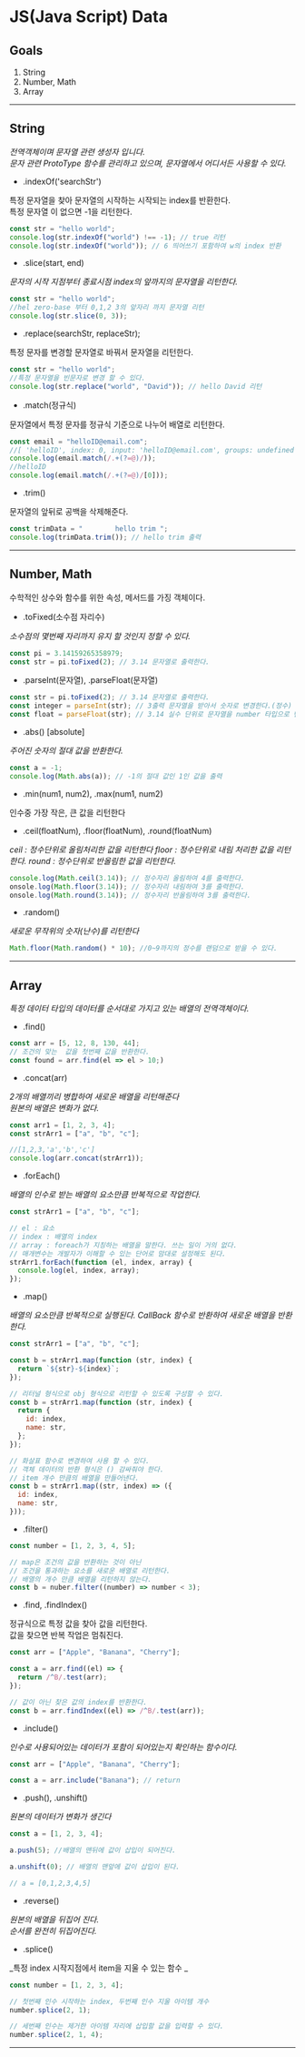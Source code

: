 # JS(Java Script) Data

## Goals

1. String
1. Number, Math
1. Array

---

## String

_전역객체이며 문자열 관련 생성자 입니다._  
_문자 관련 ProtoType 함수를 관리하고 있으며, 문자열에서 어디서든 사용할 수 있다._

- .indexOf('searchStr')

특정 문자열을 찾아 문자열의 시작하는 시작되는 index를 반환한다.  
특정 문자열 이 없으면 -1을 리턴한다.

```js
const str = "hello world";
console.log(str.indexOf("world") !== -1); // true 리턴
console.log(str.indexOf("world")); // 6 띄어쓰기 포함하여 w의 index 반환
```

- .slice(start, end)

_문자의 시작 지점부터 종료시점 index의 앞까지의 문자열을 리턴한다._

```js
const str = "hello world";
//hel zero-base 부터 0,1,2 3의 앞자리 까지 문자열 리턴
console.log(str.slice(0, 3));
```

- .replace(searchStr, replaceStr);

특정 문자를 변경할 문자열로 바꿔서 문자열을 리턴한다.

```js
const str = "hello world";
//특정 문자열을 빈문자로 변경 할 수 있다.
console.log(str.replace("world", "David")); // hello David 리턴
```

- .match(정규식)

문자열에서 특정 문자를 정규식 기준으로 나누어 배열로 리턴한다.

```js
const email = "helloID@email.com";
//[ 'helloID', index: 0, input: 'helloID@email.com', groups: undefined ]
console.log(email.match(/.+(?=@)/));
//helloID
console.log(email.match(/.+(?=@)/[0]));
```

- .trim()

문자열의 앞뒤로 공백을 삭제해준다.

```js
const trimData = "        hello trim ";
console.log(trimData.trim()); // hello trim 출력
```

---

## Number, Math

수학적인 상수와 함수를 위한 속성, 메서드를 가징 객체이다.

- .toFixed(소수점 자리수)

_소수점의 몇번째 자리까지 유지 할 것인지 정할 수 있다._

```js
const pi = 3.14159265358979;
const str = pi.toFixed(2); // 3.14 문자열로 출력한다.
```

- .parseInt(문자열), .parseFloat(문자열)

```js
const str = pi.toFixed(2); // 3.14 문자열로 출력한다.
const integer = parseInt(str); // 3출력 문자열을 받아서 숫자로 변경한다.(정수)
const float = parseFloat(str); // 3.14 실수 단위로 문자열을 number 타입으로 변경한다.
```

- .abs() [absolute]

_주어진 숫자의 절대 값을 반환한다._

```javascript
const a = -1;
console.log(Math.abs(a)); // -1의 절대 값인 1인 값을 출력
```

- .min(num1, num2), .max(num1, num2)

인수중 가장 작은, 큰 값을 리턴한다

- .ceil(floatNum), .floor(floatNum), .round(floatNum)

_ceil : 정수단위로 올림처리한 값을 리턴한다_
_floor : 정수단위로 내림 처리한 값을 리턴한다._
_round : 정수단위로 반올림한 값을 리턴한다._

```js
console.log(Math.ceil(3.14)); // 정수자리 올림하여 4를 출력한다.
onsole.log(Math.floor(3.14)); // 정수자리 내림하여 3를 출력한다.
onsole.log(Math.round(3.14)); // 정수자리 반올림하여 3를 출력한다.
```

- .random()

_새로운 무작위의 숫자(난수)를 리턴한다_

```js
Math.floor(Math.random() * 10); //0~9까지의 정수를 랜덤으로 받을 수 있다.
```

---

## Array

_특정 데이터 타입의 데이터를 순서대로 가지고 있는 배열의 전역객체이다._

- .find()

```js
const arr = [5, 12, 8, 130, 44];
// 조건의 맞는  값을 첫번째 값을 반환한다.
const found = arr.find(el => el > 10;)
```

- .concat(arr)

_2개의 배열끼리 병합하여 새로운 배열을 리턴해준다_  
_원본의 배열은 변화가 없다._

```js
const arr1 = [1, 2, 3, 4];
const strArr1 = ["a", "b", "c"];

//[1,2,3,'a','b','c']
console.log(arr.concat(strArr1));
```

- .forEach()

_배열의 인수로 받는 배열의 요소만큼 반복적으로 작업한다._

```js
const strArr1 = ["a", "b", "c"];

// el : 요소
// index : 배열의 index
// array : foreach가 지칭하는 배열을 말한다. 쓰는 일이 거의 없다.
// 매개변수는 개발자가 이해할 수 있는 단어로 맘대로 설정해도 된다.
strArr1.forEach(function (el, index, array) {
  console.log(el, index, array);
});
```

- .map()

_배열의 요소만큼 반복적으로 실행된다._
_CallBack 함수로 반환하여 새로운 배열을 반환한다._

```js
const strArr1 = ["a", "b", "c"];

const b = strArr1.map(function (str, index) {
  return `${str}-${index}`;
});

// 리터널 형식으로 obj 형식으로 리턴할 수 있도록 구성할 수 있다.
const b = strArr1.map(function (str, index) {
  return {
    id: index,
    name: str,
  };
});

// 화살표 함수로 변경하여 사용 할 수 있다.
// 객체 데이터의 반환 형식은 () 감싸줘야 한다.
// item 개수 만큼의 배열을 만들어낸다.
const b = strArr1.map((str, index) => ({
  id: index,
  name: str,
}));
```

- .filter()

```js
const number = [1, 2, 3, 4, 5];

// map은 조건의 값을 반환하는 것이 아닌
// 조건을 통과하는 요소를 새로운 배열로 리턴한다.
// 배열의 개수 만큼 배열을 리턴하지 않는다.
const b = nuber.filter((number) => number < 3);
```

- .find, .findIndex()

정규식으로 특정 값을 찾아 값을 리턴한다.  
값을 찾으면 반복 작업은 멈춰진다.

```js
const arr = ["Apple", "Banana", "Cherry"];

const a = arr.find((el) => {
  return /^B/.test(arr);
});

// 값이 아닌 찾은 값의 index를 반환한다.
const b = arr.findIndex((el) => /^B/.test(arr));
```

- .include()

_인수로 사용되어있는 데이터가 포함이 되어있는지 확인하는 함수이다._

```js
const arr = ["Apple", "Banana", "Cherry"];

const a = arr.include("Banana"); // return
```

- .push(), .unshift()

_원본의 데이터가 변화가 생긴다_

```js
const a = [1, 2, 3, 4];

a.push(5); //배열의 맨뒤에 값이 삽입이 되어진다.

a.unshift(0); // 배열의 맨앞에 값이 삽입이 된다.

// a = [0,1,2,3,4,5]
```

- .reverse()

_원본의 배열을 뒤집어 진다._  
_순서를 완전히 뒤집어진다._

- .splice()

_특정 index 시작지점에서 item을 지울 수 있는 함수 _

```js
const number = [1, 2, 3, 4];

// 첫번째 인수 시작하는 index, 두번째 인수 지울 아이템 개수
number.splice(2, 1);

// 세번째 인수는 제거한 아이템 자리에 삽입할 값을 입력할 수 있다.
number.splice(2, 1, 4);
```

---
